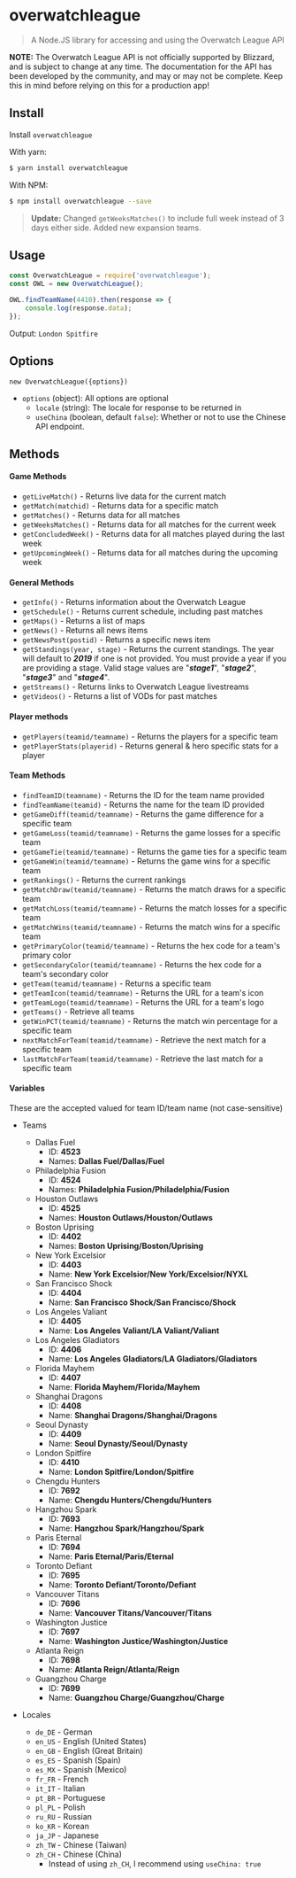 # overwatchleague

> A Node.JS library for accessing and using the Overwatch League API

**NOTE:** The Overwatch League API is not officially supported by Blizzard, and is subject to change at any time. The documentation for the API has been developed by the community, and may or may not be complete. Keep this in mind before relying on this for a production app!

## Install

Install `overwatchleague`

With yarn:

```bash
$ yarn install overwatchleague
```

With NPM:
```bash
$ npm install overwatchleague --save
```

> **Update:** Changed `getWeeksMatches()` to include full week instead of 3 days either side. Added new expansion teams.

## Usage

```js
const OverwatchLeague = require('overwatchleague');
const OWL = new OverwatchLeague();

OWL.findTeamName(4410).then(response => {
    console.log(response.data);
});
```

Output: `London Spitfire`

## Options
`new OverwatchLeague({options})`
* `options` (object): All options are optional
  * `locale` (string): The locale for response to be returned in
  * `useChina` (boolean, default `false`): Whether or not to use the Chinese API endpoint.

## Methods

#### Game Methods
* `getLiveMatch()` - Returns live data for the current match
* `getMatch(matchid)` - Returns data for a specific match
* `getMatches()` - Returns data for all matches
* `getWeeksMatches()` - Returns data for all matches for the current week
* `getConcludedWeek()` - Returns data for all matches played during the last week
* `getUpcomingWeek()` - Returns data for all matches during the upcoming week

#### General Methods
* `getInfo()` - Returns information about the Overwatch League
* `getSchedule()` - Returns current schedule, including past matches
* `getMaps()` - Returns a list of maps
* `getNews()` - Returns all news items
* `getNewsPost(postid)` - Returns a specific news item
* `getStandings(year, stage)` - Returns the current standings. The year will default to ***2019*** if one is not provided. You must provide a year if you are providing a stage. Valid stage values are "***stage1***", "***stage2***", "***stage3***" and "***stage4***".
* `getStreams()` - Returns links to Overwatch League livestreams
* `getVideos()` - Returns a list of VODs for past matches

#### Player methods
* `getPlayers(teamid/teamname)` - Returns the players for a specific team
* `getPlayerStats(playerid)` - Returns general & hero specific stats for a player

#### Team Methods
* `findTeamID(teamname)` - Returns the ID for the team name provided
* `findTeamName(teamid)` - Returns the name for the team ID provided
* `getGameDiff(teamid/teamname)` - Returns the game difference for a specific team
* `getGameLoss(teamid/teamname)` - Returns the game losses for a specific team
* `getGameTie(teamid/teamname)` - Returns the game ties for a specific team
* `getGameWin(teamid/teamname)` - Returns the game wins for a specific team
* `getRankings()` - Returns the current rankings
* `getMatchDraw(teamid/teamname)` - Returns the match draws for a specific team
* `getMatchLoss(teamid/teamname)` - Returns the match losses for a specific team
* `getMatchWins(teamid/teamname)` - Returns the match wins for a specific team
* `getPrimaryColor(teamid/teamname)` - Returns the hex code for a team's primary color
* `getSecondaryColor(teamid/teamname)` - Returns the hex code for a team's secondary color
* `getTeam(teamid/teamname)` - Returns a specific team
* `getTeamIcon(teamid/teamname)` - Returns the URL for a team's icon
* `getTeamLogo(teamid/teamname)` - Returns the URL for a team's logo
* `getTeams()` - Retrieve all teams
* `getWinPCT(teamid/teamname)` - Returns the match win percentage for a specific team
* `nextMatchForTeam(teamid/teamname)` - Retrieve the next match for a specific team
* `lastMatchForTeam(teamid/teamname)` - Retrieve the last match for a specific team

#### Variables
These are the accepted valued for team ID/team name (not case-sensitive)
* Teams
  * Dallas Fuel
    * ID: **4523**
    * Names: **Dallas Fuel/Dallas/Fuel**
  * Philadelphia Fusion
    * ID: **4524**
    * Names: **Philadelphia Fusion/Philadelphia/Fusion**
  * Houston Outlaws
    * ID: **4525**
    * Names: **Houston Outlaws/Houston/Outlaws**
  * Boston Uprising
    * ID: **4402**
    * Names: **Boston Uprising/Boston/Uprising**
  * New York Excelsior
    * ID: **4403**
    * Name: **New York Excelsior/New York/Excelsior/NYXL**
  * San Francisco Shock
    * ID: **4404**
    * Name: **San Francisco Shock/San Francisco/Shock**
  * Los Angeles Valiant
    * ID: **4405**
    * Name: **Los Angeles Valiant/LA Valiant/Valiant**
  * Los Angeles Gladiators
    * ID: **4406**
    * Name: **Los Angeles Gladiators/LA Gladiators/Gladiators**
  * Florida Mayhem
    * ID: **4407**
    * Name: **Florida Mayhem/Florida/Mayhem**
  * Shanghai Dragons
    * ID: **4408**
    * Name: **Shanghai Dragons/Shanghai/Dragons**
  * Seoul Dynasty
    * ID: **4409**
    * Name: **Seoul Dynasty/Seoul/Dynasty**
  * London Spitfire
    * ID: **4410**
    * Name: **London Spitfire/London/Spitfire**
  * Chengdu Hunters
    * ID: **7692**
    * Name: **Chengdu Hunters/Chengdu/Hunters**
  * Hangzhou Spark
    * ID: **7693**
    * Name: **Hangzhou Spark/Hangzhou/Spark**
  * Paris Eternal
    * ID: **7694**
    * Name: **Paris Eternal/Paris/Eternal**
  * Toronto Defiant
    * ID: **7695**
    * Name: **Toronto Defiant/Toronto/Defiant**
  * Vancouver Titans
    * ID: **7696**
    * Name: **Vancouver Titans/Vancouver/Titans**
  * Washington Justice
    * ID: **7697**
    * Name: **Washington Justice/Washington/Justice**
  * Atlanta Reign
    * ID: **7698**
    * Name: **Atlanta Reign/Atlanta/Reign**
  * Guangzhou Charge
    * ID: **7699**
    * Name: **Guangzhou Charge/Guangzhou/Charge**

* Locales
  * `de_DE` - German
  * `en_US` - English (United States)
  * `en_GB` - English (Great Britain)
  * `es_ES` - Spanish (Spain)
  * `es_MX` - Spanish (Mexico)
  * `fr_FR` - French
  * `it_IT` - Italian
  * `pt_BR` - Portuguese
  * `pl_PL` - Polish
  * `ru_RU` - Russian
  * `ko_KR` - Korean
  * `ja_JP` - Japanese
  * `zh_TW` - Chinese (Taiwan)
  * `zh_CH` - Chinese (China)
    * Instead of using `zh_CH`, I recommend using `useChina: true`
